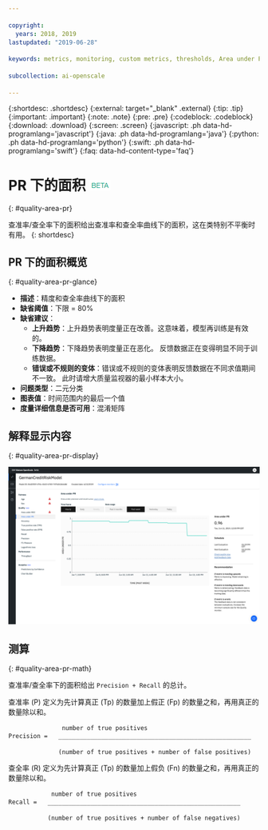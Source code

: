```yaml
---

copyright:
  years: 2018, 2019
lastupdated: "2019-06-28"

keywords: metrics, monitoring, custom metrics, thresholds, Area under PR

subcollection: ai-openscale

---
```


{:shortdesc: .shortdesc}
{:external: target="_blank" .external}
{:tip: .tip}
{:important: .important}
{:note: .note}
{:pre: .pre}
{:codeblock: .codeblock}
{:download: .download}
{:screen: .screen}
{:javascript: .ph data-hd-programlang='javascript'}
{:java: .ph data-hd-programlang='java'}
{:python: .ph data-hd-programlang='python'}
{:swift: .ph data-hd-programlang='swift'}
{:faq: data-hd-content-type='faq'}

# PR 下的面积 ![beta 标记](images/beta.png)
{: #quality-area-pr}

查准率/查全率下的面积给出查准率和查全率曲线下的面积，这在类特别不平衡时有用。
{: shortdesc}

## PR 下的面积概览
{: #quality-area-pr-glance}

- **描述**：精度和查全率曲线下的面积
- **缺省阈值**：下限 = 80%
- **缺省建议**：
   - **上升趋势**：上升趋势表明度量正在改善。这意味着，模型再训练是有效的。
   - **下降趋势**：下降趋势表明度量正在恶化。 反馈数据正在变得明显不同于训练数据。
   - **错误或不规则的变体**：错误或不规则的变体表明反馈数据在不同求值期间不一致。 此时请增大质量监视器的最小样本大小。
- **问题类型**：二元分类
- **图表值**：时间范围内的最后一个值
- **度量详细信息是否可用**：混淆矩阵

## 解释显示内容
{: #quality-area-pr-display}

![显示 PR 下的面积，其中度量趋势向下](images/quality-area-under-pr.png)


## 测算
{: #quality-area-pr-math}

查准率/查全率下的面积给出 `Precision + Recall` 的总计。

查准率 (P) 定义为先计算真正 (Tp) 的数量加上假正 (Fp) 的数量之和，再用真正的数量除以和。

```
               number of true positives
Precision =   ______________________________________________________

              (number of true positives + number of false positives)
```

查全率 (R) 定义为先计算真正 (Tp) 的数量加上假负 (Fn) 的数量之和，再用真正的数量除以和。

```
            number of true positives
Recall =   ______________________________________________________

           (number of true positives + number of false negatives)
```
